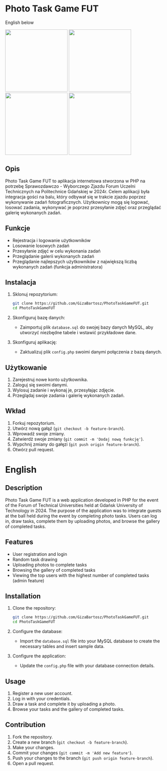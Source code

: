 # Photo Task Game FUT
English below

<img src="https://github.com/user-attachments/assets/9b09c2e4-652b-4204-9f7e-aabcbdb6319d" width="200" />
<img src="https://github.com/user-attachments/assets/5db8c9a2-66f7-40e7-8d35-15a489e989e4" width="200" />
<img src="https://github.com/user-attachments/assets/42f32a70-1e25-4970-97e8-a72480956aa5" width="200" />
<img src="https://github.com/user-attachments/assets/1662481b-7f71-4d1b-bd31-e23e266cf008" width="200" />

## Opis
Photo Task Game FUT to aplikacja internetowa stworzona w PHP na potrzebę Sprawozdawczo - Wyborczego Zjazdu Forum Uczelni Technicznych na Politechnice Gdańskiej w 2024r. Celem aplikacji była integracja gości na balu, który odbywał się w trakcie zjazdu poprzez wykonywanie zadań fotograficznych. Użytkownicy mogą się logować, losować zadania, wykonywać je poprzez przesyłanie zdjęć oraz przeglądać galerię wykonanych zadań.

## Funkcje
- Rejestracja i logowanie użytkowników
- Losowanie losowych zadań
- Przesyłanie zdjęć w celu wykonania zadań
- Przeglądanie galerii wykonanych zadań
- Przeglądanie najlepszych użytkowników z największą liczbą wykonanych zadań (funkcja administratora)

## Instalacja

1. Sklonuj repozytorium:
    ```sh
    git clone https://github.com/GizaBartosz/PhotoTaskGameFUT.git
    cd PhotoTaskGameFUT
    ```

2. Skonfiguruj bazę danych:
    - Zaimportuj plik `database.sql` do swojej bazy danych MySQL, aby utworzyć niezbędne tabele i wstawić przykładowe dane.

3. Skonfiguruj aplikację:
    - Zaktualizuj plik `config.php` swoimi danymi połączenia z bazą danych.

## Użytkowanie

1. Zarejestruj nowe konto użytkownika.
2. Zaloguj się swoimi danymi.
3. Wylosuj zadanie i wykonaj je, przesyłając zdjęcie.
4. Przeglądaj swoje zadania i galerię wykonanych zadań.

## Wkład

1. Forkuj repozytorium.
2. Utwórz nową gałąź (`git checkout -b feature-branch`).
3. Wprowadź swoje zmiany.
4. Zatwierdź swoje zmiany (`git commit -m 'Dodaj nową funkcję'`).
5. Wypchnij zmiany do gałęzi (`git push origin feature-branch`).
6. Otwórz pull request.

# English

## Description
Photo Task Game FUT is a web application developed in PHP for the event of the Forum of Technical Universities held at Gdańsk University of Technology in 2024. The purpose of the application was to integrate guests at the ball held during the event by completing photo tasks. Users can log in, draw tasks, complete them by uploading photos, and browse the gallery of completed tasks.

## Features
- User registration and login
- Random task drawing
- Uploading photos to complete tasks
- Browsing the gallery of completed tasks
- Viewing the top users with the highest number of completed tasks (admin feature)

## Installation

1. Clone the repository:
    ```sh
    git clone https://github.com/GizaBartosz/PhotoTaskGameFUT.git
    cd PhotoTaskGameFUT
    ```

2. Configure the database:
    - Import the `database.sql` file into your MySQL database to create the necessary tables and insert sample data.

3. Configure the application:
    - Update the `config.php` file with your database connection details.

## Usage

1. Register a new user account.
2. Log in with your credentials.
3. Draw a task and complete it by uploading a photo.
4. Browse your tasks and the gallery of completed tasks.

## Contribution

1. Fork the repository.
2. Create a new branch (`git checkout -b feature-branch`).
3. Make your changes.
4. Commit your changes (`git commit -m 'Add new feature'`).
5. Push your changes to the branch (`git push origin feature-branch`).
6. Open a pull request.


